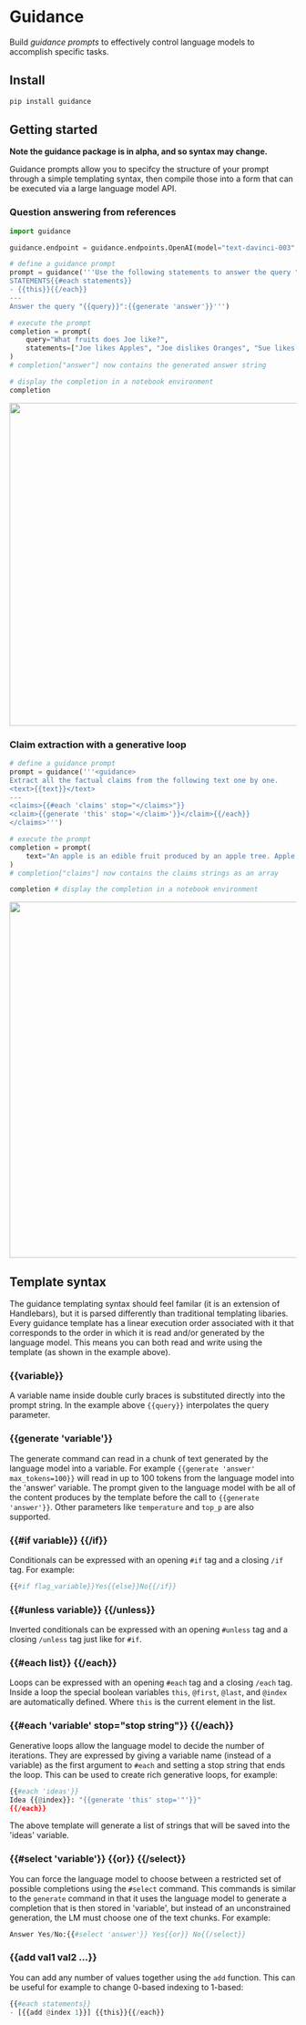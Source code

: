 # Guidance

Build *guidance prompts* to effectively control language models to accomplish specific tasks.

## Install

```python
pip install guidance
```

## Getting started

**Note the guidance package is in alpha, and so syntax may change.**

Guidance prompts allow you to specifcy the structure of your prompt through a simple templating syntax, then compile those into a form that can be executed via a large language model API. 

### Question answering from references
```python
import guidance

guidance.endpoint = guidance.endpoints.OpenAI(model="text-davinci-003", token=TOKEN)

# define a guidance prompt
prompt = guidance('''Use the following statements to answer the query "{{query}}".
STATEMENTS{{#each statements}}
- {{this}}{{/each}}
---
Answer the query "{{query}}":{{generate 'answer'}}''')

# execute the prompt
completion = prompt(
    query="What fruits does Joe like?",
    statements=["Joe likes Apples", "Joe dislikes Oranges", "Sue likes Bananas"]
)
# completion["answer"] now contains the generated answer string

# display the completion in a notebook environment
completion
```
<img width="567" src="https://raw.githubusercontent.com/slundberg/guidance/master/docs/artwork/demo_output.png" />

### Claim extraction with a generative loop
```python
# define a guidance prompt
prompt = guidance('''<guidance>
Extract all the factual claims from the following text one by one.
<text>{{text}}</text>
---
<claims>{{#each 'claims' stop="</claims>"}}
<claim>{{generate 'this' stop='</claim>'}}</claim>{{/each}}
</claims>''')

# execute the prompt
completion = prompt(
    text="An apple is an edible fruit produced by an apple tree. Apple trees are cultivated worldwide and are the most widely grown species in the genus Malus. "
)
# completion["claims"] now contains the claims strings as an array

completion # display the completion in a notebook environment
```
<img width="625" src="https://raw.githubusercontent.com/slundberg/guidance/master/docs/artwork/gen_loop_demo.png" />


## Template syntax

The guidance templating syntax should feel familar (it is an extension of Handlebars), but it is parsed differently than traditional templating libaries. Every guidance template has a linear execution order associated with it that corresponds to the order in which it is read and/or generated by the language model. This means you can both read and write using the template (as shown in the example above).

### {{variable}}
A variable name inside double curly braces is substituted directly into the prompt string. In the example above `{{query}}` interpolates the query parameter.

### {{generate 'variable'}}
The generate command can read in a chunk of text generated by the language model into a variable. For example `{{generate 'answer' max_tokens=100}}` will read in up to 100 tokens from the language model into the 'answer' variable. The prompt given to the language model with be all of the content produces by the template before the call to `{{generate 'answer'}}`. Other parameters like `temperature` and `top_p` are also supported.

### {{#if variable}} {{/if}}
Conditionals can be expressed with an opening `#if` tag and a closing `/if` tag. For example:
```python
{{#if flag_variable}}Yes{{else}}No{{/if}}
```

### {{#unless variable}} {{/unless}}
Inverted conditionals can be expressed with an opening `#unless` tag and a closing `/unless` tag just like for `#if`.

### {{#each list}} {{/each}}
Loops can be expressed with an opening `#each` tag and a closing `/each` tag. Inside a loop the special boolean variables `this`, `@first`, `@last`, and `@index` are automatically defined. Where `this` is the current element in the list.

### {{#each 'variable' stop="stop string"}} {{/each}}
Generative loops allow the language model to decide the number of iterations. They are expressed by giving a variable name (instead of a variable) as the first argument to `#each` and setting a stop string that ends the loop. This can be used to create rich generative loops, for example:
```python
{{#each 'ideas'}}
Idea {{@index}}: "{{generate 'this' stop='"'}}"
{{/each}}
```
The above template will generate a list of strings that will be saved into the 'ideas' variable.

### {{#select 'variable'}} {{or}} {{/select}}
You can force the language model to choose between a restricted set of possible completions using the `#select` command. This commands is similar to the `generate` command in that it uses the language model to generate a completion that is then stored in 'variable', but instead of an unconstrained generation, the LM must choose one of the text chunks. For example:
```python
Answer Yes/No:{{#select 'answer'}} Yes{{or}} No{{/select}}
```

### {{add val1 val2 ...}}
You can add any number of values together using the `add` function. This can be useful for example to change 0-based indexing to 1-based:
```python
{{#each statements}}
- [{{add @index 1}}] {{this}}{{/each}}
```